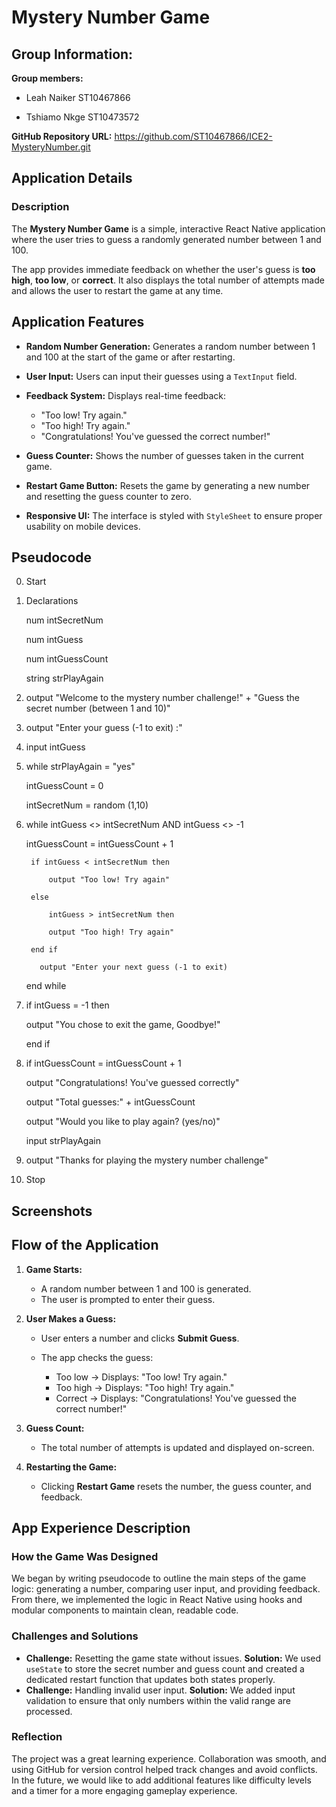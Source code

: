 # Mystery Number Game

## Group Information:

**Group members:** 
* Leah Naiker ST10467866

* Tshiamo Nkge ST10473572 
                    
**GitHub Repository URL:** https://github.com/ST10467866/ICE2-MysteryNumber.git

## Application Details

### Description

The **Mystery Number Game** is a simple, interactive React Native application where the user tries to guess a randomly generated number between 1 and 100.

The app provides immediate feedback on whether the user's guess is **too high**, **too low**, or **correct**. It also displays the total number of attempts made and allows the user to restart the game at any time.

## Application Features

* **Random Number Generation:**
  Generates a random number between 1 and 100 at the start of the game or after restarting.

* **User Input:**
  Users can input their guesses using a `TextInput` field.

* **Feedback System:**
  Displays real-time feedback:

  * "Too low! Try again."
  * "Too high! Try again."
  * "Congratulations! You've guessed the correct number!"

* **Guess Counter:**
  Shows the number of guesses taken in the current game.

* **Restart Game Button:**
  Resets the game by generating a new number and resetting the guess counter to zero.

* **Responsive UI:**
  The interface is styled with `StyleSheet` to ensure proper usability on mobile devices.

## Pseudocode 

0. Start
1. Declarations
   
	num intSecretNum

	num intGuess

	num intGuessCount

	string strPlayAgain

2. output "Welcome to the mystery number challenge!" + "Guess the secret number (between 1 and 10)"
   
3. output "Enter your guess (-1 to exit) :"
   
4. input intGuess

5. while strPlayAgain = "yes"
   
	intGuessCount = 0

	intSecretNum = random (1,10) 

6. while intGuess <> intSecretNum AND intGuess <> -1
    
	intGuessCount = intGuessCount + 1

		if intGuess < intSecretNum then

			output "Too low! Try again"
   
		else

			intGuess > intSecretNum then
   
			output "Too high! Try again"
   
		end if

		  output "Enter your next guess (-1 to exit)

   end while

7. if intGuess = -1 then
    
	  output "You chose to exit the game, Goodbye!"

   end if

8. if intGuessCount = intGuessCount + 1
    
   	output "Congratulations! You've guessed correctly"
    
  	output "Total guesses:" + intGuessCount

   	output "Would you like to play again? (yes/no)"
    
   	input strPlayAgain

9. output "Thanks for playing the mystery number challenge"

10. Stop 
		
## Screenshots



## Flow of the Application

1. **Game Starts:**

   * A random number between 1 and 100 is generated.
   * The user is prompted to enter their guess.

2. **User Makes a Guess:**

   * User enters a number and clicks **Submit Guess**.
   * The app checks the guess:

     * Too low → Displays: "Too low! Try again."
     * Too high → Displays: "Too high! Try again."
     * Correct → Displays: "Congratulations! You've guessed the correct number!"

3. **Guess Count:**

   * The total number of attempts is updated and displayed on-screen.

4. **Restarting the Game:**

   * Clicking **Restart Game** resets the number, the guess counter, and feedback.

## App Experience Description

### How the Game Was Designed

We began by writing pseudocode to outline the main steps of the game logic: generating a number, comparing user input, and providing feedback. From there, we implemented the logic in React Native using hooks and modular components to maintain clean, readable code.

### Challenges and Solutions

* **Challenge:** Resetting the game state without issues.
  **Solution:** We used `useState` to store the secret number and guess count and created a dedicated restart function that updates both states properly.
* **Challenge:** Handling invalid user input.
  **Solution:** We added input validation to ensure that only numbers within the valid range are processed.

### Reflection

The project was a great learning experience. Collaboration was smooth, and using GitHub for version control helped track changes and avoid conflicts. In the future, we would like to add additional features like difficulty levels and a timer for a more engaging gameplay experience.

